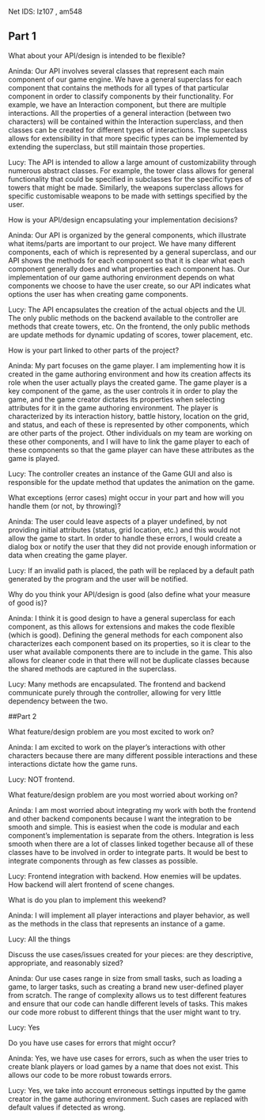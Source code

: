 Net IDS: lz107 , am548

## Part 1

What about your API/design is intended to be flexible?

Aninda: Our API involves several classes that represent each main component of our game engine. We have a general superclass for each component that contains the methods for all types of that particular component in order to classify components by their functionality. For example, we have an Interaction component, but there are multiple interactions. All the properties of a general interaction (between two characters) will be contained within the Interaction superclass, and then classes can be created for different types of interactions. The superclass allows for extensibility in that more specific types can be implemented by extending the superclass, but still maintain those properties. 

Lucy: The API is intended to allow a large amount of customizability through numerous abstract classes. For example, the tower class allows for general functionality that could be specified in subclasses for the specific types of towers that might be made. Similarly, the weapons superclass allows for specific customisable weapons to be made with settings specified by the user.  

How is your API/design encapsulating your implementation decisions?

Aninda: Our API is organized by the general components, which illustrate what items/parts are important to our project. We have many different components, each of which is represented by a general superclass, and our API shows the methods for each component so that it is clear what each component generally does and what properties each component has. Our implementation of our game authoring environment depends on what components we choose to have the user create, so our API indicates what options the user has when creating game components.

Lucy: The API encapsulates the creation of the actual objects and the UI. The only public methods on the backend available to the controller are methods that create towers, etc. On the frontend, the only public methods are update methods for dynamic updating of scores, tower placement, etc. 

How is your part linked to other parts of the project?

Aninda: My part focuses on the game player. I am implementing how it is created in the game authoring environment and how its creation affects its role when the user actually plays the created game. The game player is a key component of the game, as the user controls it in order to play the game, and the game creator dictates its properties when selecting attributes for it in the game authoring environment. The player is characterized by its interaction history, battle history, location on the grid, and status, and each of these is represented by other components, which are other parts of the project. Other individuals on my team are working on these other components, and I will have to link the game player to each of these components so that the game player can have these attributes as the game is played.

Lucy: The controller creates an instance of the Game GUI and also is responsible for the update method that updates the animation on the game. 

What exceptions (error cases) might occur in your part and how will you handle them (or not, by throwing)?

Aninda: The user could leave aspects of a player undefined, by not providing initial attributes (status, grid location, etc.) and this would not allow the game to start. In order to handle these errors, I would create a dialog box or notify the user that they did not provide enough information or data when creating the game player.

Lucy: If an invalid path is placed, the path will be replaced by a default path generated by the program and the user will be notified.

Why do you think your API/design is good (also define what your measure of good is)?

Aninda: I think it is good design to have a general superclass for each component, as this allows for extensions and makes the code flexible (which is good). Defining the general methods for each component also characterizes each component based on its properties, so it is clear to the user what available components there are to include in the game. This also allows for cleaner code in that there will not be duplicate classes because the shared methods are captured in the superclass.

Lucy: Many methods are encapsulated. The frontend and backend communicate purely through the controller, allowing for very little dependency between the two.

##Part 2

What feature/design problem are you most excited to work on?

Aninda: I am excited to work on the player’s interactions with other characters because there are many different possible interactions and these interactions dictate how the game runs.

Lucy: NOT frontend.

What feature/design problem are you most worried about working on?

Aninda: I am most worried about integrating my work with both the frontend and other backend components because I want the integration to be smooth and simple. This is easiest when the code is modular and each component’s implementation is separate from the others. Integration is less smooth when there are a lot of classes linked together because all of these classes have to be involved in order to integrate parts. It would be best to integrate components through as few classes as possible.

Lucy: Frontend integration with backend. How enemies will be updates. How backend will alert frontend of scene changes.

What is do you plan to implement this weekend?

Aninda: I will implement all player interactions and player behavior, as well as the methods in the class that represents an instance of a game.

Lucy: All the things

Discuss the use cases/issues created for your pieces: are they descriptive, appropriate, and reasonably sized?

Aninda: Our use cases range in size from small tasks, such as loading a game, to larger tasks, such as creating a brand new user-defined player from scratch. The range of complexity allows us to test different features and ensure that our code can handle different levels of tasks. This makes our code more robust to different things that the user might want to try.

Lucy: Yes

Do you have use cases for errors that might occur?

Aninda: Yes, we have use cases for errors, such as when the user tries to create blank players or load games by a name that does not exist. This allows our code to be more robust towards errors.

Lucy: Yes, we take into account erroneous settings inputted by the game creator in the game authoring environment. Such cases are replaced with default values if detected as wrong. 
